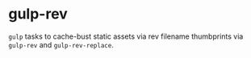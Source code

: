 # gulp-rev

`gulp` tasks to cache-bust static assets via rev filename thumbprints via `gulp-rev` and `gulp-rev-replace`.
